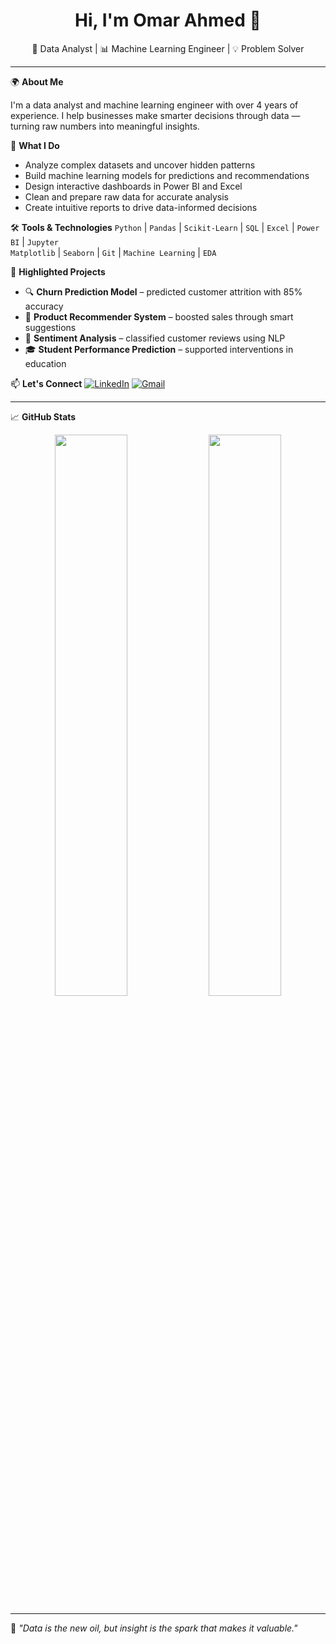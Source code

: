 <h1 align="center">Hi, I'm Omar Ahmed 👋</h1>
<p align="center">
  🎯 Data Analyst | 📊 Machine Learning Engineer | 💡 Problem Solver  
</p>

---

🌍 **About Me**

I'm a data analyst and machine learning engineer with over 4 years of experience. I help businesses make smarter decisions through data — turning raw numbers into meaningful insights.

📌 **What I Do**
- Analyze complex datasets and uncover hidden patterns
- Build machine learning models for predictions and recommendations
- Design interactive dashboards in Power BI and Excel
- Clean and prepare raw data for accurate analysis
- Create intuitive reports to drive data-informed decisions

🛠️ **Tools & Technologies**
`Python` | `Pandas` | `Scikit-Learn` | `SQL` | `Excel` | `Power BI` | `Jupyter`  
`Matplotlib` | `Seaborn` | `Git` | `Machine Learning` | `EDA`

🚀 **Highlighted Projects**
- 🔍 **Churn Prediction Model** – predicted customer attrition with 85% accuracy  
- 🤖 **Product Recommender System** – boosted sales through smart suggestions  
- 💬 **Sentiment Analysis** – classified customer reviews using NLP  
- 🎓 **Student Performance Prediction** – supported interventions in education  

📫 **Let's Connect**
[![LinkedIn](https://img.shields.io/badge/LinkedIn-blue?logo=linkedin&logoColor=white)](https://www.linkedin.com/in/omarbadrdata/)  [![Gmail](https://img.shields.io/badge/Gmail-red?logo=gmail&logoColor=white)](mailto:omar.work381@gmail.com)

---

📈 **GitHub Stats**

<p align="center">
  <img src="https://github-readme-stats.vercel.app/api?username=omar-ahmed&show_icons=true&theme=default" width="48%" />
  <img src="https://github-readme-stats.vercel.app/api/top-langs/?username=omar-ahmed&layout=compact" width="48%" />
</p>

---

🧠 *"Data is the new oil, but insight is the spark that makes it valuable."*
